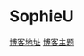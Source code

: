 # SophieU
[博客地址](https://sophieu.github.io/SophieU)
[博客主题](https://github.com/ppoffice/hexo-theme-icarus.git)
